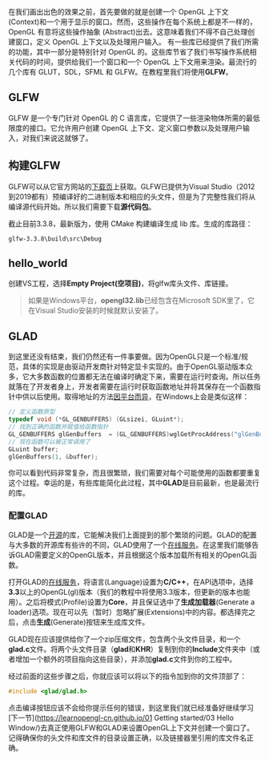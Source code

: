 在我们画出出色的效果之前，首先要做的就是创建一个 OpenGL 上下文 (Context)和一个用于显示的窗口。然而，这些操作在每个系统上都是不一样的，OpenGL 有意将这些操作抽象 (Abstract)出去。这意味着我们不得不自己处理创建窗口，定义 OpenGL 上下文以及处理用户输入。
有一些库已经提供了我们所需的功能，其中一部分是特别针对 OpenGL 的。这些库节省了我们书写操作系统相关代码的时间，提供给我们一个窗口和一个 OpenGL 上下文用来渲染。最流行的几个库有 GLUT，SDL，SFML 和 GLFW。在教程里我们将使用**GLFW**。
## GLFW

GLFW 是一个专门针对 OpenGL 的 C 语言库，它提供了一些渲染物体所需的最低限度的接口。它允许用户创建 OpenGL 上下文、定义窗口参数以及处理用户输入，对我们来说这就够了。

## 构建GLFW

GLFW可以从它官方网站的[下载页](http://www.glfw.org/download.html)上获取。GLFW已提供为Visual Studio（2012到2019都有）预编译好的二进制版本和相应的头文件，但是为了完整性我们将从编译源代码开始。所以我们需要下载**源代码包**。

截止目前3.3.8，最新版为，使用 CMake 构建编译生成 lib 库。生成的库路径：

```
glfw-3.3.8\build\src\Debug
```

## hello_world

创建VS工程，选择**Empty Project(空项目)**，将glfw库头文件、库链接。

> 如果是Windows平台，**opengl32.lib**已经包含在Microsoft SDK里了，它在Visual Studio安装的时候就默认安装了。

## GLAD

到这里还没有结束，我们仍然还有一件事要做。因为OpenGL只是一个标准/规范，具体的实现是由驱动开发商针对特定显卡实现的。由于OpenGL驱动版本众多，它大多数函数的位置都无法在编译时确定下来，需要在运行时查询。所以任务就落在了开发者身上，开发者需要在运行时获取函数地址并将其保存在一个函数指针中供以后使用。取得地址的方法[因平台而异](https://www.khronos.org/opengl/wiki/Load_OpenGL_Functions)，在Windows上会是类似这样：

```c++
// 定义函数原型
typedef void (*GL_GENBUFFERS) (GLsizei, GLuint*);
// 找到正确的函数并赋值给函数指针
GL_GENBUFFERS glGenBuffers  = (GL_GENBUFFERS)wglGetProcAddress("glGenBuffers");
// 现在函数可以被正常调用了
GLuint buffer;
glGenBuffers(1, &buffer);
```

你可以看到代码非常复杂，而且很繁琐，我们需要对每个可能使用的函数都要重复这个过程。幸运的是，有些库能简化此过程，其中**GLAD**是目前最新，也是最流行的库。

### 配置GLAD

GLAD是一个[开源](https://github.com/Dav1dde/glad)的库，它能解决我们上面提到的那个繁琐的问题。GLAD的配置与大多数的开源库有些许的不同，GLAD使用了一个[在线服务](http://glad.dav1d.de/)。在这里我们能够告诉GLAD需要定义的OpenGL版本，并且根据这个版本加载所有相关的OpenGL函数。

打开GLAD的[在线服务](http://glad.dav1d.de/)，将语言(Language)设置为**C/C++**，在API选项中，选择**3.3**以上的OpenGL(gl)版本（我们的教程中将使用3.3版本，但更新的版本也能用）。之后将模式(Profile)设置为**Core**，并且保证选中了**生成加载器**(Generate a loader)选项。现在可以先（暂时）忽略扩展(Extensions)中的内容。都选择完之后，点击**生成**(Generate)按钮来生成库文件。

GLAD现在应该提供给你了一个zip压缩文件，包含两个头文件目录，和一个**glad.c**文件。将两个头文件目录（**glad**和**KHR**）复制到你的**Include**文件夹中（或者增加一个额外的项目指向这些目录），并添加**glad.c**文件到你的工程中。

经过前面的这些步骤之后，你就应该可以将以下的指令加到你的文件顶部了：

```c++
#include <glad/glad.h> 
```

点击编译按钮应该不会给你提示任何的错误，到这里我们就已经准备好继续学习[下一节](https://learnopengl-cn.github.io/01 Getting started/03 Hello Window/)去真正使用GLFW和GLAD来设置OpenGL上下文并创建一个窗口了。记得确保你的头文件和库文件的目录设置正确，以及链接器里引用的库文件名正确。
